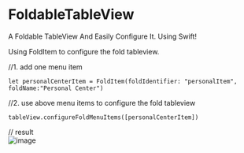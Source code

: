 # FoldableTableView
A Foldable TableView And Easily Configure It. Using Swift!

Using FoldItem to configure the fold tableview.

//1. add one menu item
```
let personalCenterItem = FoldItem(foldIdentifier: "personalItem", foldName:"Personal Center")

```

//2. use above menu items to configure the fold tableview 
```
tableView.configureFoldMenuItems([personalCenterItem])
```

// result 
<br>
![image]("https://github.com/liuwin7/FoldableTableView/raw/master/AnimationView.gif")

